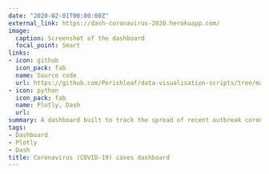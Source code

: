 ```yaml
---
date: "2020-02-01T00:00:00Z"
external_link: https://dash-coronavirus-2020.herokuapp.com/
image:
  caption: Screenshot of the dashboard
  focal_point: Smart
links:
- icon: github
  icon_pack: fab
  name: Source code
  url: https://github.com/Perishleaf/data-visualisation-scripts/tree/master/dash-2019-coronavirus
- icon: python
  icon_pack: fab
  name: Plotly, Dash
  url: 
summary: A dashboard built to track the spread of recent outbreak coronavirus (COVID-19). 
tags:
- Dashboard
- Plotly
- Dash
title: Coronavirus (COVID-19) cases dashboard
---
```

